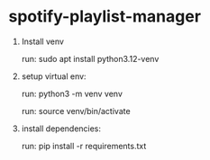 # spotify-playlist-manager


1) Install venv

    run: sudo apt install python3.12-venv

2) setup virtual env: 

    run: python3 -m venv venv

    run: source venv/bin/activate

3) install dependencies:

    run: pip install -r requirements.txt




